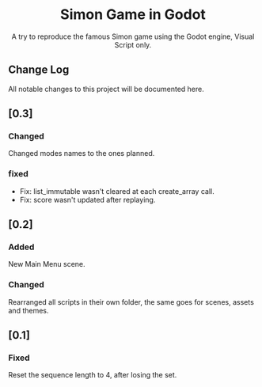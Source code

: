 <h1 align="center">Simon Game in Godot</h1>

<div align="center">
A try to reproduce the famous Simon game using the Godot engine, Visual Script only.
</div>

## Change Log

All notable changes to this project will be documented here.

## [0.3]

### Changed

Changed modes names to the ones planned.

### fixed

- Fix: list_immutable wasn't cleared at each create_array call.
- Fix: score wasn't updated after replaying.

## [0.2]

### Added

New Main Menu scene.

### Changed

Rearranged all scripts in their own folder, the same goes for scenes, assets and themes.

## [0.1]

### Fixed

Reset the sequence length to 4, after losing the set.
